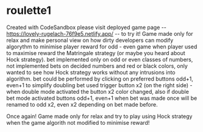 # roulette1
Created with CodeSandbox
please visit deployed game page -- https://lovely-rugelach-76f9e5.netlify.app/ -- to try it! Game made only for relax and make personal view on 
how dirty developers can modify algorythm to minimise player reward for odd - even game when player used to maximise reward the Matringale strategy (or maybe you heard about Hock strategy).
bet implemented only on odd or even classes of numbers, not implemented bets on decided numbers and red or black colors, only wanted to see how Hock strategy works without any intrusions into algorithm.
bet could be performed by clicking on preferred buttons odd+1, even+1
to simplify doubling bet used trigger button x2 (on the right side) - when double mode activated the button x2 color changed, 
also if double bet mode activated buttons odd+1, even+1 when bet was made once will be renamed to odd x2, even x2 depending on bet made before.

Once again!
Game made only for relax and try to play using Hock strategy when the game algorith not modified to minimise reward!
